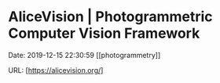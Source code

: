 # AliceVision | Photogrammetric Computer Vision Framework

Date: 2019-12-15 22:30:59
[[photogrammetry]]

URL: [https://alicevision.org/]

